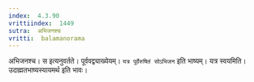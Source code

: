 ```yaml
---
index:  4.3.90
vrittiindex:  1449
sutra:  अभिजनश्च
vritti:  balamanorama 
---
```


अभिजनश्च। स इत्यनुवर्तते। पूर्ववद्व्याख्येयम्। `यत्र पूर्वैरुषितं सोऽभिजन` इति भाष्यम्। यत्र स्वयमिति। उदाह्मतभाष्यस्यायमर्थ इति भावः। 

